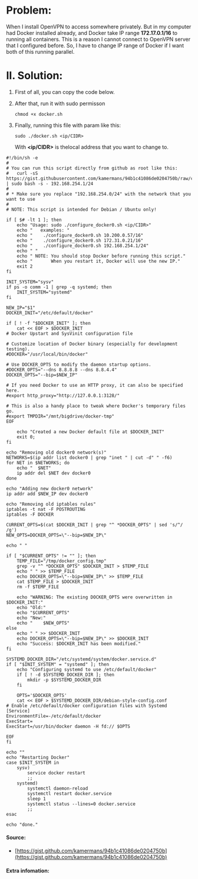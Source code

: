# Problem:

When I install OpenVPN to access somewhere privately. But in my computer had Docker installed already, and Docker take IP range **172.17.0.1/16** to running all containers. This is a reason I cannot connect to OpenVPN server that I configured before. So, I have to change IP range of Docker if I want both of this running parallel.

# II. Solution:

1. First of all, you can copy the code below.
2. After that, run it with sudo permisson
   ```
   chmod +x docker.sh
   ```
3. Finally, running this file with param like this:

   ```
   sudo ./docker.sh <ip/CIDR>
   ```

   With **&lt;ip/CIDR&gt;** is thelocal address that you want to change to.

```
#!/bin/sh -e
#
# You can run this script directly from github as root like this:
#   curl -sS https://gist.githubusercontent.com/kamermans/94b1c41086de0204750b/raw/configure_docker0.sh | sudo bash -s - 192.168.254.1/24
#
# * Make sure you replace "192.168.254.0/24" with the network that you want to use
#
# NOTE: This script is intended for Debian / Ubuntu only!

if [ $# -lt 1 ]; then
    echo "Usage: sudo ./configure_docker0.sh <ip/CIDR>"
    echo "   examples: "
    echo "    ./configure_docker0.sh 10.200.0.57/16"
    echo "    ./configure_docker0.sh 172.31.0.21/16"
    echo "    ./configure_docker0.sh 192.168.254.1/24"
    echo " "
    echo " NOTE: You should stop Docker before running this script."
    echo "       When you restart it, Docker will use the new IP."
    exit 2
fi

INIT_SYSTEM="sysv"
if ps -o comm -1 | grep -q systemd; then
    INIT_SYSTEM="systemd"
fi

NEW_IP="$1"
DOCKER_INIT="/etc/default/docker"

if [ ! -f "$DOCKER_INIT" ]; then
    cat << EOF > $DOCKER_INIT
# Docker Upstart and SysVinit configuration file

# Customize location of Docker binary (especially for development testing).
#DOCKER="/usr/local/bin/docker"

# Use DOCKER_OPTS to modify the daemon startup options.
#DOCKER_OPTS="--dns 8.8.8.8 --dns 8.8.4.4"
DOCKER_OPTS="--bip=$NEW_IP"

# If you need Docker to use an HTTP proxy, it can also be specified here.
#export http_proxy="http://127.0.0.1:3128/"

# This is also a handy place to tweak where Docker's temporary files go.
#export TMPDIR="/mnt/bigdrive/docker-tmp"
EOF

    echo "Created a new Docker default file at $DOCKER_INIT"
    exit 0;
fi

echo "Removing old docker0 network(s)"
NETWORKS=$(ip addr list docker0 | grep "inet " | cut -d" " -f6)
for NET in $NETWORKS; do
    echo "  $NET"
    ip addr del $NET dev docker0
done

echo "Adding new docker0 network"
ip addr add $NEW_IP dev docker0

echo "Removing old iptables rules"
iptables -t nat -F POSTROUTING
iptables -F DOCKER

CURRENT_OPTS=$(cat $DOCKER_INIT | grep "^ *DOCKER_OPTS" | sed 's/^/    /g')
NEW_OPTS=DOCKER_OPTS=\"--bip=$NEW_IP\"

echo " "

if [ "$CURRENT_OPTS" != "" ]; then
    TEMP_FILE="/tmp/docker_config.tmp"
    grep -v "^ *DOCKER_OPTS" $DOCKER_INIT > $TEMP_FILE
    echo " " >> $TEMP_FILE
    echo DOCKER_OPTS=\"--bip=$NEW_IP\" >> $TEMP_FILE
    cat $TEMP_FILE > $DOCKER_INIT
    rm -f $TEMP_FILE

    echo "WARNING: The existing DOCKER_OPTS were overwritten in $DOCKER_INIT:"
    echo "Old:"
    echo "$CURRENT_OPTS"
    echo "New:"
    echo "    $NEW_OPTS"
else
    echo " " >> $DOCKER_INIT
    echo DOCKER_OPTS=\"--bip=$NEW_IP\" >> $DOCKER_INIT
    echo "Success: $DOCKER_INIT has been modified."
fi

SYSTEMD_DOCKER_DIR="/etc/systemd/system/docker.service.d"
if [ "$INIT_SYSTEM" = "systemd" ]; then
    echo "Configuring systemd to use /etc/default/docker"
    if [ ! -d $SYSTEMD_DOCKER_DIR ]; then
        mkdir -p $SYSTEMD_DOCKER_DIR
    fi

    OPTS='$DOCKER_OPTS'
    cat << EOF > $SYSTEMD_DOCKER_DIR/debian-style-config.conf
# Enable /etc/default/docker configuration files with Systemd
[Service]
EnvironmentFile=-/etc/default/docker
ExecStart=
ExecStart=/usr/bin/docker daemon -H fd:// $OPTS

EOF
fi

echo ""
echo "Restarting Docker"
case $INIT_SYSTEM in
    sysv)
        service docker restart
        ;;
    systemd)
        systemctl daemon-reload
        systemctl restart docker.service
        sleep 1
        systemctl status --lines=0 docker.service
        ;;
esac

echo "done."
```

#### Source:

* [https://gist.github.com/kamermans/94b1c41086de0204750b](https://gist.github.com/kamermans/94b1c41086de0204750b)

#### **Extra infomation:**



